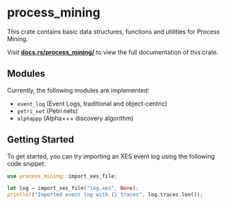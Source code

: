 # process_mining

This crate contains basic data structures, functions and utilities for Process Mining.

Visit **[docs.rs/process_mining/](https://docs.rs/process_mining/)** to view the full documentation of this crate.

## Modules
Currently, the following modules are implemented:

- `event_log` (Event Logs, traditional and object-centric)
- `petri_net` (Petri nets)
- `alphappp` (Alpha+++ discovery algorithm)

## Getting Started
To get started, you can try importing an XES event log using the following code snippet:

```rust
use process_mining::import_xes_file;

let log = import_xes_file("log.xes", None);
println!("Imported event log with {} traces", log.traces.len());
```

